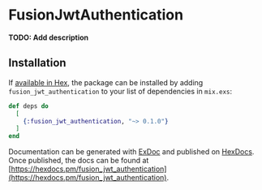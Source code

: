 # FusionJwtAuthentication

**TODO: Add description**

## Installation

If [available in Hex](https://hex.pm/docs/publish), the package can be installed
by adding `fusion_jwt_authentication` to your list of dependencies in `mix.exs`:

```elixir
def deps do
  [
    {:fusion_jwt_authentication, "~> 0.1.0"}
  ]
end
```

Documentation can be generated with [ExDoc](https://github.com/elixir-lang/ex_doc)
and published on [HexDocs](https://hexdocs.pm). Once published, the docs can
be found at [https://hexdocs.pm/fusion_jwt_authentication](https://hexdocs.pm/fusion_jwt_authentication).

